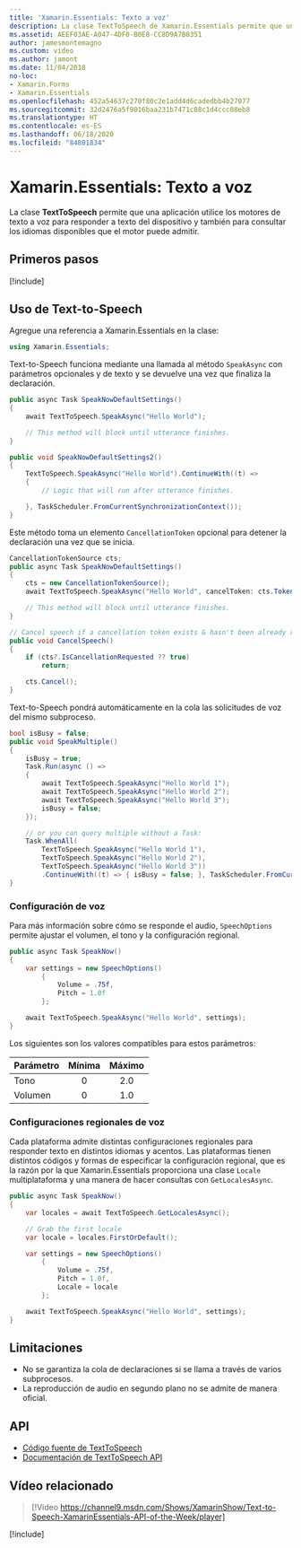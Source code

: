 ```yaml
---
title: 'Xamarin.Essentials: Texto a voz'
description: La clase TextToSpeech de Xamarin.Essentials permite que una aplicación use los motores de texto a voz integrados para responder a texto del dispositivo y también para consultar los idiomas disponibles que el motor puede admitir.
ms.assetid: AEEF03AE-A047-4DF0-B0E8-CC8D9A7B8351
author: jamesmontemagno
ms.custom: video
ms.author: jamont
ms.date: 11/04/2018
no-loc:
- Xamarin.Forms
- Xamarin.Essentials
ms.openlocfilehash: 452a54637c270f80c2e1add4d6cadedbb4b27077
ms.sourcegitcommit: 32d2476a5f9016baa231b7471c88c1d4ccc08eb8
ms.translationtype: HT
ms.contentlocale: es-ES
ms.lasthandoff: 06/18/2020
ms.locfileid: "84801834"
---
```

# <a name="xamarinessentials-text-to-speech"></a>Xamarin.Essentials: Texto a voz

La clase **TextToSpeech** permite que una aplicación utilice los motores de texto a voz para responder a texto del dispositivo y también para consultar los idiomas disponibles que el motor puede admitir.

## <a name="get-started"></a>Primeros pasos

[!include[](~/essentials/includes/get-started.md)]

## <a name="using-text-to-speech"></a>Uso de Text-to-Speech

Agregue una referencia a Xamarin.Essentials en la clase:

```csharp
using Xamarin.Essentials;
```

Text-to-Speech funciona mediante una llamada al método `SpeakAsync` con parámetros opcionales y de texto y se devuelve una vez que finaliza la declaración.

```csharp
public async Task SpeakNowDefaultSettings()
{
    await TextToSpeech.SpeakAsync("Hello World");

    // This method will block until utterance finishes.
}

public void SpeakNowDefaultSettings2()
{
    TextToSpeech.SpeakAsync("Hello World").ContinueWith((t) =>
    {
        // Logic that will run after utterance finishes.

    }, TaskScheduler.FromCurrentSynchronizationContext());
}
```

Este método toma un elemento `CancellationToken` opcional para detener la declaración una vez que se inicia.

```csharp
CancellationTokenSource cts;
public async Task SpeakNowDefaultSettings()
{
    cts = new CancellationTokenSource();
    await TextToSpeech.SpeakAsync("Hello World", cancelToken: cts.Token);

    // This method will block until utterance finishes.
}

// Cancel speech if a cancellation token exists & hasn't been already requested.
public void CancelSpeech()
{
    if (cts?.IsCancellationRequested ?? true)
        return;

    cts.Cancel();
}
```

Text-to-Speech pondrá automáticamente en la cola las solicitudes de voz del mismo subproceso.

```csharp
bool isBusy = false;
public void SpeakMultiple()
{
    isBusy = true;
    Task.Run(async () =>
    {
        await TextToSpeech.SpeakAsync("Hello World 1");
        await TextToSpeech.SpeakAsync("Hello World 2");
        await TextToSpeech.SpeakAsync("Hello World 3");
        isBusy = false;
    });

    // or you can query multiple without a Task:
    Task.WhenAll(
        TextToSpeech.SpeakAsync("Hello World 1"),
        TextToSpeech.SpeakAsync("Hello World 2"),
        TextToSpeech.SpeakAsync("Hello World 3"))
        .ContinueWith((t) => { isBusy = false; }, TaskScheduler.FromCurrentSynchronizationContext());
}
```

### <a name="speech-settings"></a>Configuración de voz

Para más información sobre cómo se responde el audio, `SpeechOptions` permite ajustar el volumen, el tono y la configuración regional.

```csharp
public async Task SpeakNow()
{
    var settings = new SpeechOptions()
        {
            Volume = .75f,
            Pitch = 1.0f
        };

    await TextToSpeech.SpeakAsync("Hello World", settings);
}
```

Los siguientes son los valores compatibles para estos parámetros:

| Parámetro | Mínima | Máximo |
| --- | :---: | :---: |
| Tono | 0 | 2.0 |
| Volumen | 0 | 1.0 |

### <a name="speech-locales"></a>Configuraciones regionales de voz

Cada plataforma admite distintas configuraciones regionales para responder texto en distintos idiomas y acentos. Las plataformas tienen distintos códigos y formas de especificar la configuración regional, que es la razón por la que Xamarin.Essentials proporciona una clase `Locale` multiplataforma y una manera de hacer consultas con `GetLocalesAsync`.

```csharp
public async Task SpeakNow()
{
    var locales = await TextToSpeech.GetLocalesAsync();

    // Grab the first locale
    var locale = locales.FirstOrDefault();

    var settings = new SpeechOptions()
        {
            Volume = .75f,
            Pitch = 1.0f,
            Locale = locale
        };

    await TextToSpeech.SpeakAsync("Hello World", settings);
}
```

## <a name="limitations"></a>Limitaciones

- No se garantiza la cola de declaraciones si se llama a través de varios subprocesos.
- La reproducción de audio en segundo plano no se admite de manera oficial.

## <a name="api"></a>API

- [Código fuente de TextToSpeech](https://github.com/xamarin/Essentials/tree/main/Xamarin.Essentials/TextToSpeech)
- [Documentación de TextToSpeech API](xref:Xamarin.Essentials.TextToSpeech)

## <a name="related-video"></a>Vídeo relacionado

> [!Video https://channel9.msdn.com/Shows/XamarinShow/Text-to-Speech-XamarinEssentials-API-of-the-Week/player]

[!include[](~/essentials/includes/xamarin-show-essentials.md)]
